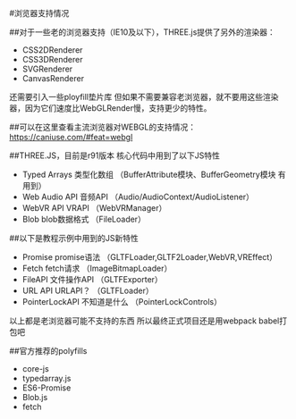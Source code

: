 #浏览器支持情况

##对于一些老的浏览器支持（IE10及以下），THREE.js提供了另外的渲染器：
* CSS2DRenderer
* CSS3DRenderer
* SVGRenderer
* CanvasRenderer

还需要引入一些ployfill垫片库
但如果不需要兼容老浏览器，就不要用这些渲染器，因为它们速度比WebGLRender慢，支持更少的特性。

##可以在这里查看主流浏览器对WEBGL的支持情况：
<a href='https://caniuse.com/#feat=webgl' target="_blank">https://caniuse.com/#feat=webgl</a>

##THREE.JS，目前是r91版本 核心代码中用到了以下JS特性
* Typed Arrays	类型化数组	（BufferAttribute模块、BufferGeometry模块 有用到）
* Web Audio API 音频API		（Audio/AudioContext/AudioListener）
* WebVR API		VRAPI		（WebVRManager）
* Blob			blob数据格式	（FileLoader）

##以下是教程示例中用到的JS新特性
* Promise		promise语法	（GLTFLoader,GLTF2Loader,WebVR,VREffect）
* Fetch			fetch请求	（ImageBitmapLoader）
* FileAPI		文件操作API	（GLTFExporter）
* URL API		URLAPI？		（GLTFLoader）
* PointerLockAPI 不知道是什么	（PointerLockControls）

以上都是老浏览器可能不支持的东西
所以最终正式项目还是用webpack babel打包吧

##官方推荐的polyfills
* core-js
* typedarray.js
* ES6-Promise
* Blob.js
* fetch